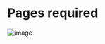  # Pages required
![image](https://github.com/user-attachments/assets/f2f98f80-b005-47f0-95e8-2416da3c3c1f)
